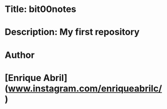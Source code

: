 # Title: bit00notes
# Description: My first repository
# Author
# [Enrique Abril] (www.instagram.com/enriqueabrilc/)

